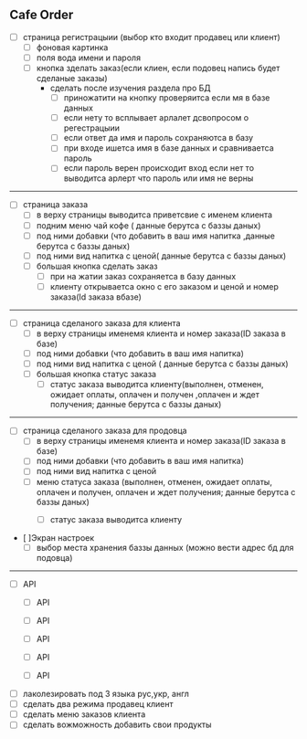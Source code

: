 Cafe Order
-------------
- [ ] страница регистрацыии (выбор кто входит продавец или клиент)
   - [ ] фоновая картинка
   - [ ] поля вода имени и пароля
   - [ ] кнопка зделать заказ(если клиен, если подовец напись будет сделаные заказы)
     - сделать после изучения раздела про БД
       - [ ] приножатити на кнопку проверяитса если мя в базе данных 
       - [ ] если нету то всплывает арлалет дсвопросом о регестрацыии
       - [ ] если ответ да имя и пароль сохраняютса в базу
       - [ ] при входе ишетса имя в базе данных и сравниваетса пароль 
       - [ ] если пароль верен происходит вход если нет то выводитса арлерт 
       что пароль или имя не верны 
--------------------------------------------------------------------------
- [ ] страница заказа
     - [ ] в верху страницы выводитса приветсвие с именем клиента
     - [ ] подним меню чай кофе ( данные берутса с баззы даных)
     - [ ] под ними добавки (что добавить в ваш имя напитка 
     ,данные берутса с баззы даных)
     - [ ] под ними вид напитка  с ценой( данные берутса с баззы даных)
     - [ ] большая кнопка сделать заказ
        - [ ] при на жатии заказ сохраняетса в базу данных
        - [ ] клиенту открываетса окно с его заказом и ценой и номер заказа(Id заказа вбазе)

---------------------------------------------------------------------------------
- [ ] страница сделаного заказа для клиента
     - [ ] в верху страницы  именемя клиента и номер заказа(ID заказа в базе)
     - [ ] под ними добавки (что добавить в ваш имя напитка)
     - [ ] под ними вид напитка  с ценой ( данные берутса с баззы даных)
     - [ ] большая кнопка статус заказа 
        - [ ] статус заказа выводитса клиенту(выполнен, отменен, ожидает 
        оплаты, оплачен и получен ,оплачен и ждет получения; данные берутса с баззы даных)

-------------------------------------------------------------------------------------------        
 - [ ] страница сделаного заказа для продовца
     - [ ] в верху страницы  именемя клиента и номер заказа(ID заказа в базе)
     - [ ] под ними добавки (что добавить в ваш имя напитка)
     - [ ] под ними вид напитка  с ценой
     - [ ] меню статуса заказа (выполнен, отменен,  ожидает оплаты, 
            оплачен и получен, оплачен и ждет получения; данные берутса с баззы даных)
        - [ ] статус заказа выводитса клиенту
        
        
 - [ ]Экран настроек
   - [ ] выбор места хранения баззы данных (можно вести адрес бд для подовца)
--------------------------------------------------------------------------------------------        
<!--TODO-- прописать API-->

- [ ] API         
    - [ ] API        
    - [ ] API        
    - [ ] API        
    - [ ] API        
    - [ ] API        
        
        

- [ ] лаколезировать под 3 языка рус,укр, англ
- [ ] сделать два режима продавец клиент
- [ ] сделать меню заказов клиента
- [ ] сделать вожможность добавить свои продукты